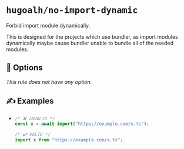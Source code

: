 # `hugoalh/no-import-dynamic`

Forbid import module dynamically.

This is designed for the projects which use bundler, as import modules dynamically maybe cause bundler unable to bundle all of the needed modules.

## 🔧 Options

*This rule does not have any option.*

## ✍️ Examples

- ```ts
  /* ❌ INVALID */
  const x = await import("https://example.com/x.ts");

  /* ✔️ VALID */
  import x from "https://example.com/x.ts";
  ```
